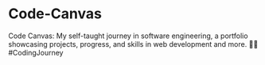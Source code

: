 # Code-Canvas
Code Canvas: My self-taught journey in software engineering, a portfolio showcasing projects, progress, and skills in web development and more. 🚀🌐 #CodingJourney
